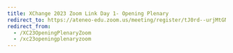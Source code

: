 ```yaml
---
title: XChange 2023 Zoom Link Day 1- Opening Plenary
redirect_to: https://ateneo-edu.zoom.us/meeting/register/tJ0rd--urjMtGNJyhtaoWCWiz633ojxNOidL
redirect_from: 
  - /XC23OpeningPlenaryZoom
  - /xc23openingplenaryzoom
---
```

